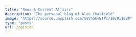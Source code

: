 ```yaml
---
title: "News & Current Affairs"
description: "The personal blog of Alan Chatfield"
image: "https://source.unsplash.com/mGVhGkvBTYc/1920x1080"
type: "posts"
url: /opinion
---
```

